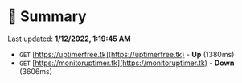 # 📖 Summary
Last updated: **1/12/2022, 1:19:45 AM**

- `GET` [https://uptimerfree.tk](https://uptimerfree.tk) - **Up** (1380ms)
- `GET` [https://monitoruptimer.tk](https://monitoruptimer.tk) - **Down** (3606ms)
